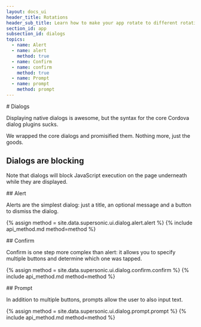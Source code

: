```yaml
---
layout: docs_ui
header_title: Rotations
header_sub_title: Learn how to make your app rotate to different rotations.
section_id: app
subsection_id: dialogs
topics:
  - name: Alert
  - name: alert
    method: true
  - name: Confirm
  - name: confirm
    method: true
  - name: Prompt
  - name: prompt
    method: prompt
---
```


<section class="docs-section" id="dialogs">
# Dialogs

Displaying native dialogs is awesome, but the syntax for the core Cordova dialog
plugins sucks.

We wrapped the core dialogs and promisified them. Nothing more, just the goods.

## Dialogs are blocking

Note that dialogs will block JavaScript execution on the page underneath while they are displayed.

<section class="docs-section" id="alert">
## Alert

Alerts are the simplest dialog: just a title, an optional message and a button to dismiss the dialog.

{% assign method = site.data.supersonic.ui.dialog.alert.alert %}
{% include api_method.md method=method %}
</section>

<section class="docs-section" id="confirm">
## Confirm

Confirm is one step more complex than alert: it allows you to specify multiple buttons and determine which one was tapped.

{% assign method = site.data.supersonic.ui.dialog.confirm.confirm %}
{% include api_method.md method=method %}
</section>

<section class="docs-section" id="prompt">
## Prompt

In addition to multiple buttons, prompts allow the user to also input text.

{% assign method = site.data.supersonic.ui.dialog.prompt.prompt %}
{% include api_method.md method=method %}
</section>

</section>
